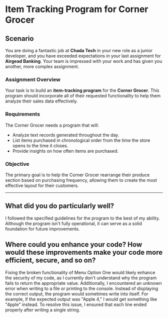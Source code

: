 # Item Tracking Program for Corner Grocer

## Scenario

You are doing a fantastic job at **Chada Tech** in your new role as a junior developer, and you have exceeded expectations in your last assignment for **Airgead Banking**. Your team is impressed with your work and has given you another, more complex assignment.

### Assignment Overview

Your task is to build an **item-tracking program** for the **Corner Grocer**. This program should incorporate all of their requested functionality to help them analyze their sales data effectively.

### Requirements

The Corner Grocer needs a program that will:

- Analyze text records generated throughout the day.
- List items purchased in chronological order from the time the store opens to the time it closes.
- Provide insights on how often items are purchased.

### Objective

The primary goal is to help the Corner Grocer rearrange their produce section based on purchasing frequency, allowing them to create the most effective layout for their customers.

---

## What did you do particularly well?
I followed the specified guidelines for the program to the best of my ability. Although the program isn't fully operational, it can serve as a solid foundation for future improvements.

## Where could you enhance your code? How would these improvements make your code more efficient, secure, and so on?
Fixing the broken functionality of Menu Option One would likely enhance the security of my code, as I currently don't understand why the program fails to return the appropriate value. Additionally, I encountered an unknown error when writing to a file or printing to the console. Instead of displaying the correct output, the program would sometimes write into itself. For example, if the expected output was "Apple 4," I would get something like "4pple" instead. To resolve this issue, I ensured that each line ended properly after writing a single string.

